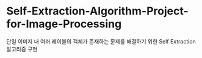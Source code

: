 # Self-Extraction-Algorithm-Project-for-Image-Processing
단일 이미지 내 여러 레이블의 객체가 존재하는 문제를 해결하기 위한 Self Extraction 알고리즘 구현
